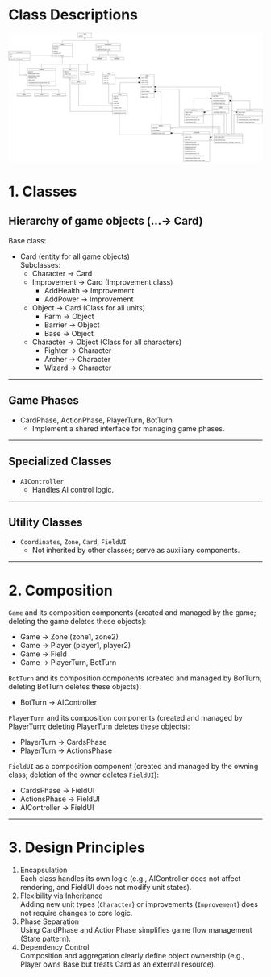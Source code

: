 # Class Descriptions

![Class Diagram](./classDiagram.jpeg)

# 1. Classes  
## Hierarchy of game objects (…→ Card)  
Base class:  
- Card (entity for all game objects)  
Subclasses:  
  - Character → Card  
  - Improvement → Card (Improvement class)  
    - AddHealth → Improvement  
    - AddPower → Improvement  
  - Object → Card (Class for all units)  
    - Farm → Object  
    - Barrier → Object  
    - Base → Object  
  - Character → Object (Class for all characters)  
    - Fighter → Character  
    - Archer → Character  
    - Wizard → Character  

---

## Game Phases  
- CardPhase, ActionPhase, PlayerTurn, BotTurn  
  - Implement a shared interface for managing game phases.  

---

## Specialized Classes  
- `AIController`  
  - Handles AI control logic.  

---

## Utility Classes  
- `Coordinates`, `Zone`, `Card`, `FieldUI`  
  - Not inherited by other classes; serve as auxiliary components.  

---

# 2. Composition  
`Game` and its composition components (created and managed by the game; deleting the game deletes these objects):  
- Game → Zone (zone1, zone2)  
- Game → Player (player1, player2)  
- Game → Field  
- Game → PlayerTurn, BotTurn  

`BotTurn` and its composition components (created and managed by BotTurn; deleting BotTurn deletes these objects):  
- BotTurn → AIController  

`PlayerTurn` and its composition components (created and managed by PlayerTurn; deleting PlayerTurn deletes these objects):  
- PlayerTurn → CardsPhase  
- PlayerTurn → ActionsPhase  

`FieldUI` as a composition component (created and managed by the owning class; deletion of the owner deletes `FieldUI`):  
- CardsPhase → FieldUI  
- ActionsPhase → FieldUI  
- AIController → FieldUI  

---

# 3. Design Principles  
1. Encapsulation  
   Each class handles its own logic (e.g., AIController does not affect rendering, and FieldUI does not modify unit states).  
2. Flexibility via Inheritance  
   Adding new unit types (`Character`) or improvements (`Improvement`) does not require changes to core logic.  
3. Phase Separation  
   Using CardPhase and ActionPhase simplifies game flow management (State pattern).  
4. Dependency Control  
   Composition and aggregation clearly define object ownership (e.g., Player owns Base but treats Card as an external resource).  


